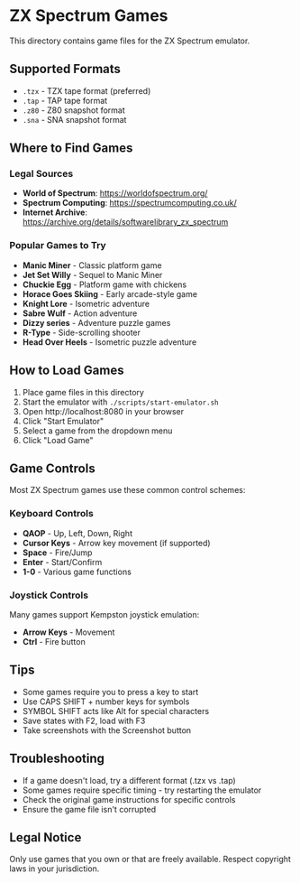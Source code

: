 # ZX Spectrum Games

This directory contains game files for the ZX Spectrum emulator.

## Supported Formats

- `.tzx` - TZX tape format (preferred)
- `.tap` - TAP tape format
- `.z80` - Z80 snapshot format
- `.sna` - SNA snapshot format

## Where to Find Games

### Legal Sources
- **World of Spectrum**: https://worldofspectrum.org/
- **Spectrum Computing**: https://spectrumcomputing.co.uk/
- **Internet Archive**: https://archive.org/details/softwarelibrary_zx_spectrum

### Popular Games to Try
- **Manic Miner** - Classic platform game
- **Jet Set Willy** - Sequel to Manic Miner
- **Chuckie Egg** - Platform game with chickens
- **Horace Goes Skiing** - Early arcade-style game
- **Knight Lore** - Isometric adventure
- **Sabre Wulf** - Action adventure
- **Dizzy series** - Adventure puzzle games
- **R-Type** - Side-scrolling shooter
- **Head Over Heels** - Isometric puzzle adventure

## How to Load Games

1. Place game files in this directory
2. Start the emulator with `./scripts/start-emulator.sh`
3. Open http://localhost:8080 in your browser
4. Click "Start Emulator"
5. Select a game from the dropdown menu
6. Click "Load Game"

## Game Controls

Most ZX Spectrum games use these common control schemes:

### Keyboard Controls
- **QAOP** - Up, Left, Down, Right
- **Cursor Keys** - Arrow key movement (if supported)
- **Space** - Fire/Jump
- **Enter** - Start/Confirm
- **1-0** - Various game functions

### Joystick Controls
Many games support Kempston joystick emulation:
- **Arrow Keys** - Movement
- **Ctrl** - Fire button

## Tips

- Some games require you to press a key to start
- Use CAPS SHIFT + number keys for symbols
- SYMBOL SHIFT acts like Alt for special characters
- Save states with F2, load with F3
- Take screenshots with the Screenshot button

## Troubleshooting

- If a game doesn't load, try a different format (.tzx vs .tap)
- Some games require specific timing - try restarting the emulator
- Check the original game instructions for specific controls
- Ensure the game file isn't corrupted

## Legal Notice

Only use games that you own or that are freely available. Respect copyright laws in your jurisdiction.
